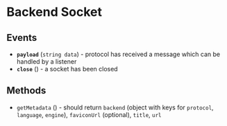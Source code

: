 Backend Socket
==============

Events
------

 * **`payload`** (`string data`) - protocol has received a message which can be handled by a listener
 * **`close`** () - a socket has been closed

Methods
-------

 * `getMetadata` () - should return `backend` (object with keys for `protocol`, `language`, `engine`), `faviconUrl` (optional), `title`, `url`
